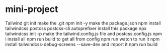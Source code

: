 # mini-project
Tailwind
git init  make the .git
npm init -y make the package.json
npm install tailwindcss postcss postcss-cli autoprefixer  install this package
npx tailwindcss init -p make the tailwind.config.js file and postcss.config.js
npm i install all
npm run build to get all from config
npm run watch to run it
npm install tailwindcss-debug-screens --save-dev  and import it
npm run build
